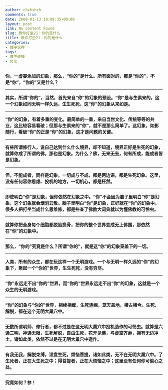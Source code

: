 ```yaml
---
author: chzhshch
comments: true
date: 2008-01-13 10:09:35+00:00
layout: post
link: No Content Found
slug: 教你打坐21：你的是什么
title: 教你打坐21：你的是什么
categories:
- 缠中说禅
tags:
- 缠中说禅
- 文化
---
```


			

**你，一虚妄添加的幻象，那么，“你的”是什么。所有面对的，都是“你的”，不是“你”，“你的”又是什么？**

** **

**其实，所谓“你的”，当然，首先来自“你”的幻象的预设。“你”是与生俱来的，这一个幻象如同无明一样久远，生生死死，这“你”的幻象从来如是。**

** **

**“你”的幻象，有着多重的变化。最简单的一重，来自当世文化、传统等等的共业，这比较容易看破；但那与生俱来的“你”，就不是那么简单了。这幻象，如影随行，看破“你”的正是“你”的幻象，这才是问题的关键。**

** **

**有些所谓修行人，说自己达到什么什么境界，却不知道，境界正好是生死的幻象，就算你成了所谓的佛，那也是幻象。为什么？佛，无来无去，何有所成，能成者皆是幻象。**

** **

**但，不能成者，同样是幻象，一切成与不成，都是两边语，都是生死幻象。这里，没有任何容你思虑、投机的地方，一切机心，都是枉然。**

** **

**即使明白“你”是幻象，但你依然在幻象之中。“你”不会因为脑子里明白“你”是幻象，这个幻象就会烟消云散。脑子里明白“你”是幻象，正好就在“你”的幻象中。很多人把打坐当成什么思维修，都是些查了佛教大词典就以为懂佛教的可怜虫。**

** **

**就算你把全身每个细胞都脱胎换骨，把你的整个世界变成无上佛国，那依然在“你”的幻象中。**

** **

**那么，“你的”究竟是什么？所谓“你的”，就是这“你”的幻象笼盖下的一切。**

** **

**人类，所有的众生，都在玩这样一个无明游戏。一个与无明一样久远的“你”的幻象下，聚起一个“你的”世界，生生死死，没有穷尽。**

** **

**“你”永远走不出“你的”世界，而“你的”世界永远走不出“你”的幻象，这就是一个众生的无明游戏。**

** **

**“你”的幻象与“你的”世界，相续相缠，生死连绵，笼天盖地，横古横今。生死、解脱，都在这个无明大巢穴中。**

** **

**无数所谓明师、修行者，都不过是在这无明大巢穴中投机造作的可怜虫。就算是六通三明，神通无限，生死解脱，自由生死，花开见佛，与虚空齐寿，拥有无边净土，诸如此类，依然不过是在无明大巢穴中造作。**

** **

**有我无我，解脱束缚，涅盘生死，烦恼菩提，诸如此类，无不在无明大巢穴中。了生死者，正在大生死之中；得菩提者，正在大烦恼之中；这里没有任何你可偷心之处。**

** **

**究竟如何？参！**
